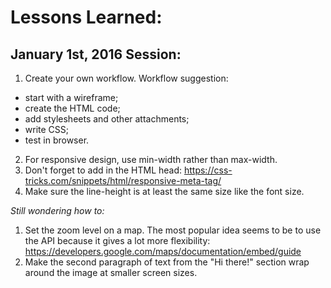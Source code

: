 # Lessons Learned:

## January 1st, 2016 Session:

1. Create your own workflow. Workflow suggestion:

* start with a wireframe;
* create the HTML code;
* add stylesheets and other attachments;
* write CSS;
* test in browser.

2. For responsive design, use min-width rather than max-width.
3. Don't forget to add <meta name="viewport" content="width=device-width, initial-scale=1"> in the HTML head: https://css-tricks.com/snippets/html/responsive-meta-tag/
4. Make sure the line-height is at least the same size like the font size.

*Still wondering how to:*

1. Set the zoom level on a map. The most popular idea seems to be to use the API because it gives a lot more flexibility: https://developers.google.com/maps/documentation/embed/guide
2. Make the second paragraph of text from the "Hi there!" section wrap around the image at smaller screen sizes.
